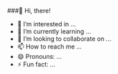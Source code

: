 ###👋 Hi, there!
- 👀 I’m interested in ...
- 🌱 I’m currently learning ...
- 💞️ I’m looking to collaborate on ...
- 📫 How to reach me ...
- 😄 Pronouns: ...
- ⚡ Fun fact: ...

<!---
Wilboerht/Wilboerht is a ✨ special ✨ repository because its `README.md` (this file) appears on your GitHub profile.
You can click the Preview link to take a look at your changes.
--->
